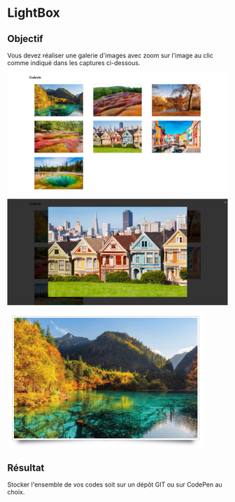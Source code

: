 # LightBox

## Objectif
Vous devez réaliser une galerie d'images avec zoom sur l'image au clic comme indiqué dans les captures ci-dessous.

![Screenshot1](images/Screenshot1.png)

![Screenshot2](images/screenshot2.png)

![Survol](images/survol.png)


## Résultat

Stocker l'ensemble de vos codes soit sur un dépôt GIT ou sur CodePen au choix.

